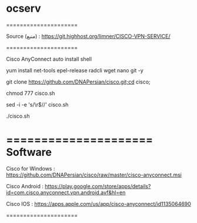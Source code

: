 # ocserv
=====================

Source (منبع) : https://git.highhost.org/limner/CISCO-VPN-SERVICE/

=====================

Cisco AnyConnect auto install shell


yum install net-tools epel-release radcli wget nano git -y

git clone https://github.com/DNAPersian/cisco.git;cd cisco;

chmod 777 cisco.sh

sed -i -e 's/\r$//' cisco.sh

./cisco.sh


=====================
Software
=====================

Cisco for Windows :
https://github.com/DNAPersian/cisco/raw/master/cisco-anyconnect.msi

Cisco Android :
https://play.google.com/store/apps/details?id=com.cisco.anyconnect.vpn.android.avf&hl=en

Cisco IOS :
https://apps.apple.com/us/app/cisco-anyconnect/id1135064690

=====================
